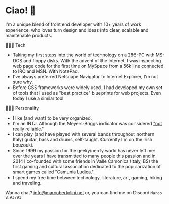 # Ciao! 👋

I'm a unique blend of front end developer with 10+ years of work experience, who loves turn design and ideas into clear, scalable and maintenable products. 

👨🏻‍💻 Tech
- Taking my first steps into the world of technology on a 286-PC with MS-DOS and floppy disks. With the advent of the Internet, I was inspecting web page code for the first time on MySpace from a 56k line connected to IRC and MSN. With NotePad.
- I've always preferred Netscape Navigator to Internet Explorer, I'm not sure why.
- Before CSS frameworks were widely used, I had developed my own set of tools that I used as "best practice" blueprints for web projects. Even today I use a similar tool.

🧙🏻‍♂️ Personality
- I like (and want) to be very organized.
- I'm an INTJ. Although the Meyers-Briggs indicator was considered ["not really reliable."](https://www.bbc.com/news/blogs-echochambers-28315137)
- I can play (and have played with several bands throughout northern Italy) guitar, bass and drums, self-taught. Currenlty I'm on the irish bouzouki.
- Since 1999 my passion for the geeky/nerdy world has never left me: over the years I have transmitted to many people this passion and in 2014 I co-founded with some friends in Valle Camonica (Italy, BS) the first gaming and cultural association dedicated to the popularization of smart games called "Camunia Ludica.".
- I spend my free time between technology, literature, art, gaming, hiking and traveling.

Wanna chat? info@marcobertolini.net or, you can find me on Discord `Marco B.#3791`
